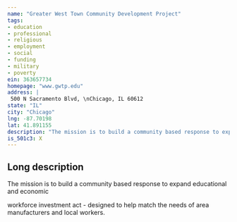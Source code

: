 ```yaml
---
name: "Greater West Town Community Development Project"
tags:
- education
- professional
- religious
- employment
- social
- funding
- military
- poverty
ein: 363657734
homepage: "www.gwtp.edu"
address: |
 500 N Sacramento Blvd, \nChicago, IL 60612
state: "IL"
city: "Chicago"
lng: -87.70198
lat: 41.891155
description: "The mission is to build a community based response to expand educational and economic opportunities for the disadvantaged residents of the greater west town communities. It is to seek to develop programs that can serve as practical, model solutions to problems which limit opportunity to neighborhood residents and etc. "
is_501c3: X
---
```


## Long description

The mission is to build a community based response to expand educational and economic
  
  workforce investment act - designed to help match the needs of area manufacturers and local workers. 
